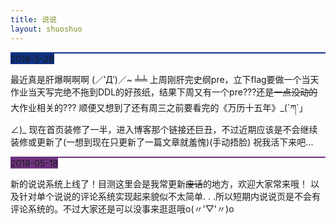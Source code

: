 ```yaml
---
title: 说说
layout: shuoshuo
---
```


<div class='shuoshuo_piece' style='border-top:2px solid #113285'><span class='shuoshuo_date' style='background-color: #113285; border-right-color:#113285'>2018-5-28</span><div class='shuoshuo_content'><p>最近真是肝爆啊啊啊 (／‵Д′)／~ ╧╧ 上周刚肝完史纲pre，立下flag要做一个当天作业当天写完绝不拖到DDL的好孩纸，结果下周又有一个pre???还是<del>一点没动的</del>大作业相关的???
顺便又想到了还有周三之前要看完的《万历十五年》_(´ཀ`」 ∠)_
现在首页装修了一半，进入博客那个链接还巨丑，不过近期应该是不会继续装修或更新了(一想到现在只更新了一篇文章就羞愧)(手动捂脸)
祝我活下来吧...</p></div></div><div class='shuoshuo_piece' style='border-top:2px solid #6F3381'><span class='shuoshuo_date' style='background-color: #6F3381; border-right-color:#6F3381'>2018-05-18</span><div class='shuoshuo_content'><p>新的说说系统上线了！目测这里会是我常更新<del>废话</del>的地方，欢迎大家常来哦！ 以及针对单个说说的评论系统实现起来貌似不太简单. . .所以短期内说说页是不会有评论系统的。不过大家还是可以没事来逛逛哦o(〃'▽'〃)o</p></div></div>
